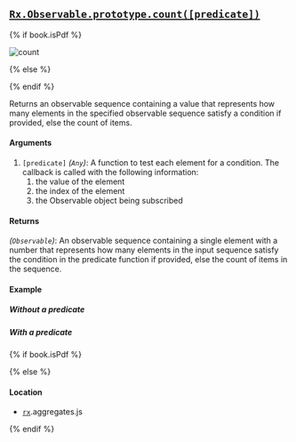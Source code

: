 ## [`Rx.Observable.prototype.count([predicate])`](https://github.com/Reactive-Extensions/RxJS/blob/master/src/core/linq/observable/count.js)

{% if book.isPdf %}

![count](http://reactivex.io/documentation/operators/images/Count.png)

{% else %}

<rx-marbles key="count"></rx-marbles>

{% endif %}

Returns an observable sequence containing a value that represents how many elements in the specified observable sequence satisfy a condition if provided, else the count of items.

#### Arguments
1. `[predicate]` *(`Any`)*: A function to test each element for a condition.  The callback is called with the following information:
    1. the value of the element
    2. the index of the element
    3. the Observable object being subscribed

#### Returns
*(`Observable`)*: An observable sequence containing a single element with a number that represents how many elements in the input sequence satisfy the condition in the predicate function if provided, else the count of items in the sequence.

#### Example

##### Without a predicate

[](http://jsbin.com/xubalo/1/embed?js,console)

##### With a predicate

[](http://jsbin.com/vedid/1/embed?js,console)

{% if book.isPdf %}



{% else %}

#### Location

- [`rx`](https://www.npmjs.org/package/rx).aggregates.js

{% endif %}